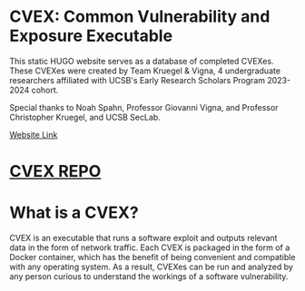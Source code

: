 # CVEX: Common Vulnerability and Exposure Executable

This static HUGO website serves as a database of completed CVEXes. These CVEXes were created by Team Kruegel & Vigna, 4 undergraduate researchers affiliated with UCSB's Early Research Scholars Program 2023-2024 cohort.

Special thanks to Noah Spahn, Professor Giovanni Vigna, and Professor Christopher Kruegel, and UCSB SecLab.

[Website Link](https://ucsb-seclab.github.io/xplor-cvex/)
# [CVEX REPO](https://github.com/ucsb-seclab/cvex-xplor)

# What is a CVEX?
CVEX is an executable that runs a software exploit and outputs relevant data in the form of network traffic. Each CVEX is packaged in the form of a Docker container, which has the benefit of being convenient and compatible with any operating system. As a result, CVEXes can be run and analyzed by any person curious to understand the workings of a software vulnerability.
